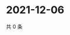 # 2021-12-06

共 0 条

<!-- BEGIN WEIBO -->
<!-- 最后更新时间 Mon Dec 06 2021 16:00:40 GMT+0800 (China Standard Time) -->

<!-- END WEIBO -->
